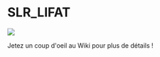 # SLR_LIFAT

![](https://github.com/NthnMgns/SLR_LIFAT/blob/master/Media/webcam.gif)

Jetez un coup d'oeil au Wiki pour plus de détails !
